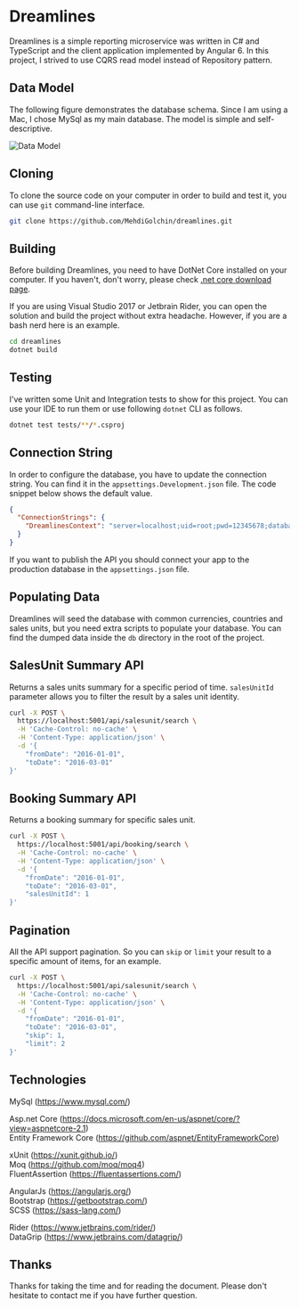 # Dreamlines

Dreamlines is a simple reporting microservice was written in C# and TypeScript and the client application implemented by Angular 6. In this project, I strived to use CQRS read model instead of Repository pattern.

## Data Model

The following figure demonstrates the database schema. Since I am using a Mac, I chose MySql as my main database. The model is simple and self-descriptive.

![Data Model](https://raw.githubusercontent.com/MehdiGolchin/dreamlines/master/datamodel.png)

## Cloning

To clone the source code on your computer in order to build and test it, you can use `git` command-line interface.

```bash
git clone https://github.com/MehdiGolchin/dreamlines.git
```

## Building

Before building Dreamlines, you need to have DotNet Core installed on your computer. If you haven't, don't worry, please check [.net core download page](https://www.microsoft.com/net/download).

If you are using Visual Studio 2017 or Jetbrain Rider, you can open the solution and build the project without extra headache. However, if you are a bash nerd here is an example.

```bash
cd dreamlines
dotnet build
```

## Testing

I've written some Unit and Integration tests to show for this project. You can use your IDE to run them or use following `dotnet` CLI as follows.

```bash
dotnet test tests/**/*.csproj
```

## Connection String

In order to configure the database, you have to update the connection string. You can find it in the `appsettings.Development.json` file. The code snippet below shows the default value.

```json
{
  "ConnectionStrings": {
    "DreamlinesContext": "server=localhost;uid=root;pwd=12345678;database=dreamlines_dev"
  }
}
```

If you want to publish the API you should connect your app to the production database in the  `appsettings.json` file.

## Populating Data

Dreamlines will seed the database with common currencies, countries and sales units, but you need extra scripts to populate your database. You can find the dumped data inside the `db` directory in the root of the project.

## SalesUnit Summary API

Returns a sales units summary for a specific period of time. `salesUnitId` parameter allows you to filter the result by a sales unit identity.

```bash
curl -X POST \
  https://localhost:5001/api/salesunit/search \
  -H 'Cache-Control: no-cache' \
  -H 'Content-Type: application/json' \
  -d '{
	"fromDate": "2016-01-01",
	"toDate": "2016-03-01"
}'
```

## Booking Summary API

Returns a booking summary for specific sales unit.

```bash
curl -X POST \
  https://localhost:5001/api/booking/search \
  -H 'Cache-Control: no-cache' \
  -H 'Content-Type: application/json' \
  -d '{
	"fromDate": "2016-01-01",
	"toDate": "2016-03-01",
	"salesUnitId": 1
}'
```

## Pagination

All the API support pagination. So you can `skip` or `limit` your result to a specific amount of items, for an example.

```bash
curl -X POST \
  https://localhost:5001/api/salesunit/search \
  -H 'Cache-Control: no-cache' \
  -H 'Content-Type: application/json' \
  -d '{
	"fromDate": "2016-01-01",
	"toDate": "2016-03-01",
	"skip": 1,
	"limit": 2
}'
```

## Technologies

MySql (https://www.mysql.com/)

Asp.net Core (https://docs.microsoft.com/en-us/aspnet/core/?view=aspnetcore-2.1)<br />
Entity Framework Core (https://github.com/aspnet/EntityFrameworkCore)

xUnit (https://xunit.github.io/)<br />
Moq (https://github.com/moq/moq4)<br />
FluentAssertion	(https://fluentassertions.com/)

AngularJs (https://angularjs.org/)<br />
Bootstrap (https://getbootstrap.com/)<br />
SCSS (https://sass-lang.com/)

Rider (https://www.jetbrains.com/rider/)<br />
DataGrip (https://www.jetbrains.com/datagrip/)

## Thanks

Thanks for taking the time and for reading the document. Please don't hesitate to contact me if you have further question.
